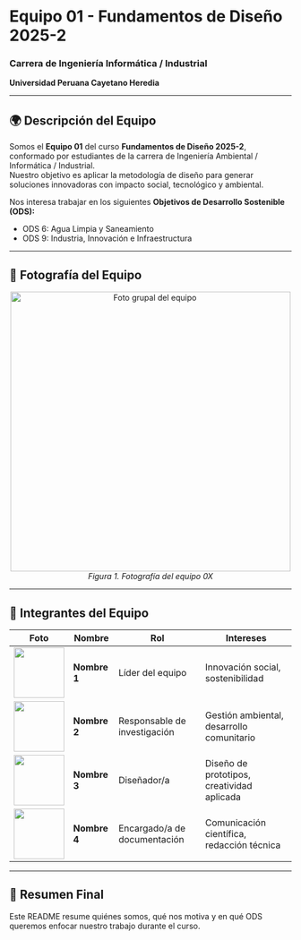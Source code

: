 # Equipo 01 - Fundamentos de Diseño 2025-2  
### Carrera de Ingeniería Informática / Industrial  
**Universidad Peruana Cayetano Heredia**

---

## 🌍 Descripción del Equipo  
Somos el **Equipo 01** del curso **Fundamentos de Diseño 2025-2**, conformado por estudiantes de la carrera de Ingeniería Ambiental / Informática / Industrial.  
Nuestro objetivo es aplicar la metodología de diseño para generar soluciones innovadoras con impacto social, tecnológico y ambiental.  

Nos interesa trabajar en los siguientes **Objetivos de Desarrollo Sostenible (ODS):**  

- ODS 6: Agua Limpia y Saneamiento  
- ODS 9: Industria, Innovación e Infraestructura  

---

## 📸 Fotografía del Equipo  
<p align="center">
  <img src="/Recursos/Imágenes/equipo.png" alt="Foto grupal del equipo" width="500"/><br>
  <em>Figura 1. Fotografía del equipo 0X</em>
</p>

---

## 👥 Integrantes del Equipo  

| Foto | Nombre | Rol | Intereses |
|------|--------|-----|-----------|
| <img src="/Recursos/Imágenes/integrante 1.png" width="90"/> | **Nombre 1** | Líder del equipo | Innovación social, sostenibilidad |
| <img src="/Recursos/Imágenes/integrante 2.png" width="90"/> | **Nombre 2** | Responsable de investigación | Gestión ambiental, desarrollo comunitario |
| <img src="/Recursos/Imágenes/integrante 3.png" width="90"/> | **Nombre 3** | Diseñador/a | Diseño de prototipos, creatividad aplicada |
| <img src="/Recursos/Imágenes/integrante 4.png" width="90"/> | **Nombre 4** | Encargado/a de documentación | Comunicación científica, redacción técnica |


---

## 📌 Resumen Final  
Este README resume quiénes somos, qué nos motiva y en qué ODS queremos enfocar nuestro trabajo durante el curso.  

